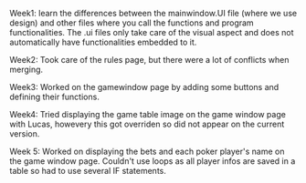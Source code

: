 Week1: learn the differences between the mainwindow.UI file (where we use design) and other files where you call the functions and program functionalities. The .ui files only
take care of the visual aspect and does not automatically have functionalities embedded to it. 

Week2: Took care of the rules page, but there were a lot of conflicts when merging.

Week3:  Worked on the gamewindow page by adding some buttons and defining their functions.

Week4: Tried displaying the game table image on the game window page with Lucas, howevery this got overriden so did not appear on the current version. 

Week 5: Worked on displaying the bets and each poker player's name on the game window page. Couldn't use loops as all player infos are saved in a table so had to use several IF statements. 

